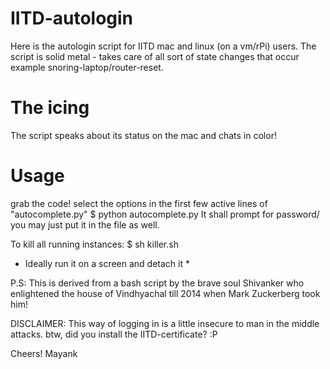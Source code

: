# IITD-autologin
Here is the autologin script for IITD mac and linux (on a vm/rPi) users. 
The script is solid metal - takes care of all sort of state changes that occur example snoring-laptop/router-reset.

# The icing
The script speaks about its status on the mac and chats in color!

# Usage
grab the code!
select the options in the first few active lines of "autocomplete.py" 
$ python autocomplete.py 
It shall prompt for password/ you may just put it in the file as well.

To kill all running instances:
$ sh killer.sh

* Ideally run it on a screen and detach it *

P.S: This is derived from a bash script by the brave soul Shivanker who enlightened the house of Vindhyachal till 2014 when Mark Zuckerberg took him!

DISCLAIMER: This way of logging in is a little insecure to man in the middle attacks. btw, did you install the IITD-certificate? :P

Cheers!
Mayank
